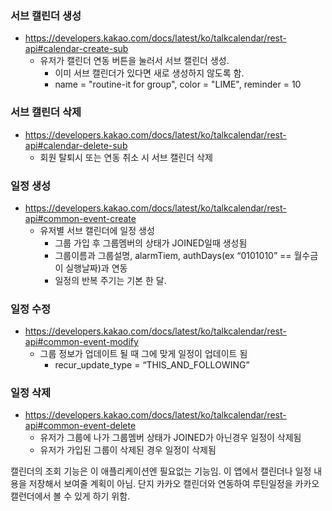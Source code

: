 ### 서브 캘린더 생성

- https://developers.kakao.com/docs/latest/ko/talkcalendar/rest-api#calendar-create-sub
    - 유저가 캘린더 연동 버튼을 눌러서 서브 캘린더 생성.
        - 이미 서브 캘린더가 있다면 새로 생성하지 않도록 함.
        - name = "routine-it for group",  color = "LIME", reminder = 10

### 서브 캘린더 삭제

- https://developers.kakao.com/docs/latest/ko/talkcalendar/rest-api#calendar-delete-sub
    - 회원 탈퇴시 또는 연동 취소 시 서브 캘린더 삭제

### 일정 생성

- https://developers.kakao.com/docs/latest/ko/talkcalendar/rest-api#common-event-create
    - 유저별 서브 캘린더에 일정 생성
        - 그룹 가입 후 그룹멤버의 상태가 JOINED일때 생성됨
        - 그룹이름과 그룹설명, alarmTiem, authDays(ex “0101010” == 월수금이 실행날짜)과 연동
        - 일정의 반복 주기는 기본 한 달.

### 일정 수정

- https://developers.kakao.com/docs/latest/ko/talkcalendar/rest-api#common-event-modify
    - 그룹 정보가 업데이트 될 때 그에 맞게 일정이 업데이트  됨
        - recur_update_type = “THIS_AND_FOLLOWING”

### 일정 삭제

- https://developers.kakao.com/docs/latest/ko/talkcalendar/rest-api#common-event-delete
    - 유저가 그룹에 나가 그룹멤버 상태가 JOINED가 아닌경우 일정이 삭제됨
    - 유저가 가입된 그룹이 삭제된 경우 일정이 삭제됨


캘린더의 조회 기능은 이 애플리케이션엔 필요없는 기능임.
이 앱에서 캘린더나 일정 내용을 저장해서 보여줄 계획이 아님.
단지 카카오 캘린더와 연동하여 루틴일정을 카카오 캘런더에서 볼 수 있게 하기 위함.